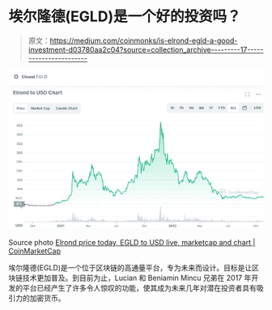# 埃尔隆德(EGLD)是一个好的投资吗？

> 原文：<https://medium.com/coinmonks/is-elrond-egld-a-good-investment-d03780aa2c04?source=collection_archive---------17----------------------->

![](img/a2821434e502eff274d14479e672c8a6.png)

Source photo [Elrond price today, EGLD to USD live, marketcap and chart | CoinMarketCap](https://coinmarketcap.com/currencies/elrond-egld/)

埃尔隆德(EGLD)是一个位于区块链的高通量平台，专为未来而设计。目标是让区块链技术更加普及。到目前为止，Lucian 和 Beniamin Mincu 兄弟在 2017 年开发的平台已经产生了许多令人惊叹的功能，使其成为未来几年对潜在投资者具有吸引力的加密货币。